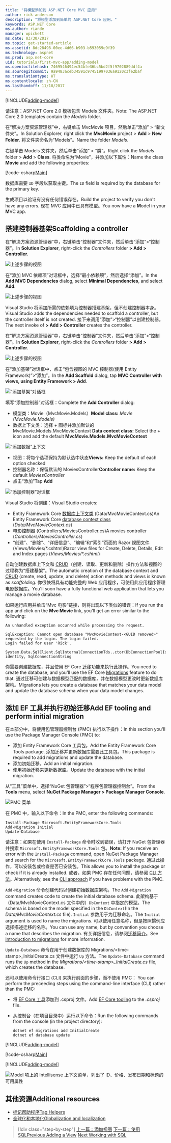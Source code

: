 ```yaml
---
title: "将模型添加到 ASP.NET Core MVC 应用"
author: rick-anderson
description: "将模型添加到简单的 ASP.NET Core 应用。"
keywords: ASP.NET Core
ms.author: riande
manager: wpickett
ms.date: 03/30/2017
ms.topic: get-started-article
ms.assetid: 8dc28498-00ee-4d66-b903-b593059e9f39
ms.technology: aspnet
ms.prod: asp.net-core
uid: tutorials/first-mvc-app/adding-model
ms.openlocfilehash: 7469546494ec54bfe36bc5bd2f5f9702889ddf4a
ms.sourcegitcommit: 9a9483aceb34591c97451997036a9120c3fe2baf
ms.translationtype: HT
ms.contentlocale: zh-CN
ms.lasthandoff: 11/10/2017
---
```

[!INCLUDE[adding-model](../../includes/mvc-intro/adding-model1.md)]

<span data-ttu-id="29298-104">请注意：ASP.NET Core 2.0 模板包含 Models 文件夹。</span><span class="sxs-lookup"><span data-stu-id="29298-104">Note: The ASP.NET Core 2.0 templates contain the *Models* folder.</span></span>

<span data-ttu-id="29298-105">在“解决方案资源管理器”中，右键单击 MvcMovie 项目，然后单击“添加” > “新文件夹”。</span><span class="sxs-lookup"><span data-stu-id="29298-105">In Solution Explorer, right click the **MvcMovie** project > **Add** > **New Folder**.</span></span> <span data-ttu-id="29298-106">将文件夹命名为“Models”。</span><span class="sxs-lookup"><span data-stu-id="29298-106">Name the folder *Models*.</span></span>

<span data-ttu-id="29298-107">右键单击 Models 文件夹，然后单击“添加” > “类”。</span><span class="sxs-lookup"><span data-stu-id="29298-107">Right click the *Models* folder > **Add** > **Class**.</span></span> <span data-ttu-id="29298-108">将类命名为“Movie”，并添加以下属性：</span><span class="sxs-lookup"><span data-stu-id="29298-108">Name the class **Movie** and add the following properties:</span></span>

[!code-csharp[Main](../../tutorials/first-mvc-app/start-mvc/sample/MvcMovie/Models/MovieNoEF.cs?name=snippet_1)]

<span data-ttu-id="29298-109">数据库需要 `ID` 字段以获取主键。</span><span class="sxs-lookup"><span data-stu-id="29298-109">The `ID` field is required by the database for the primary key.</span></span> 

<span data-ttu-id="29298-110">生成项目以验证有没有任何错误存在。</span><span class="sxs-lookup"><span data-stu-id="29298-110">Build the project to verify you don't have any errors.</span></span> <span data-ttu-id="29298-111">现在 MVC 应用中已具有模型。</span><span class="sxs-lookup"><span data-stu-id="29298-111">You now have a **M**odel in your **M**VC app.</span></span>

## <a name="scaffolding-a-controller"></a><span data-ttu-id="29298-112">搭建控制器基架</span><span class="sxs-lookup"><span data-stu-id="29298-112">Scaffolding a controller</span></span>

<span data-ttu-id="29298-113">在“解决方案资源管理器”中，右键单击“控制器”文件夹，然后单击“添加”>“控制器”。</span><span class="sxs-lookup"><span data-stu-id="29298-113">In **Solution Explorer**, right-click the *Controllers* folder **> Add > Controller**.</span></span>

![上述步骤的视图](adding-model/_static/add_controller.png)

<span data-ttu-id="29298-115">在“添加 MVC 依赖项”对话框中，选择“最小依赖项”，然后选择“添加”。</span><span class="sxs-lookup"><span data-stu-id="29298-115">In the **Add MVC Dependencies** dialog, select **Minimal Dependencies**, and select **Add**.</span></span>

![上述步骤的视图](adding-model/_static/add_depend.png)

<span data-ttu-id="29298-117">Visual Studio 将添加所需的依赖项为控制器搭建基架，但不创建控制器本身。</span><span class="sxs-lookup"><span data-stu-id="29298-117">Visual Studio adds the dependencies needed to scaffold a controller, but the controller itself is not created.</span></span> <span data-ttu-id="29298-118">接下来调用“添加”>“控制器”以创建控制器。</span><span class="sxs-lookup"><span data-stu-id="29298-118">The next invoke of **> Add > Controller** creates the controller.</span></span> 

<span data-ttu-id="29298-119">在“解决方案资源管理器”中，右键单击“控制器”文件夹，然后单击“添加”>“控制器”。</span><span class="sxs-lookup"><span data-stu-id="29298-119">In **Solution Explorer**, right-click the *Controllers* folder **> Add > Controller**.</span></span>

![上述步骤的视图](adding-model/_static/add_controller.png)

<span data-ttu-id="29298-121">在“添加基架”对话框中，点击“包含视图的 MVC 控制器(使用 Entity Framework)”>“添加”。</span><span class="sxs-lookup"><span data-stu-id="29298-121">In the **Add Scaffold** dialog, tap **MVC Controller with views, using Entity Framework > Add**.</span></span>

![“添加基架”对话框](adding-model/_static/add_scaffold2.png)

<span data-ttu-id="29298-123">填写“添加控制器”对话框：</span><span class="sxs-lookup"><span data-stu-id="29298-123">Complete the **Add Controller** dialog:</span></span>

* <span data-ttu-id="29298-124">模型类：Movie（MvcMovie.Models）</span><span class="sxs-lookup"><span data-stu-id="29298-124">**Model class:** *Movie (MvcMovie.Models)*</span></span>
* <span data-ttu-id="29298-125">数据上下文类：选择 + 图标并添加默认的 MvcMovie.Models.MvcMovieContext </span><span class="sxs-lookup"><span data-stu-id="29298-125">**Data context class:** Select the **+** icon and add the default **MvcMovie.Models.MvcMovieContext**</span></span>

![“添加数据”上下文](adding-model/_static/dc.png)

* <span data-ttu-id="29298-127">视图：将每个选项保持为默认选中状态</span><span class="sxs-lookup"><span data-stu-id="29298-127">**Views:** Keep the default of each option checked</span></span>
* <span data-ttu-id="29298-128">控制器名称：保留默认的 MoviesController</span><span class="sxs-lookup"><span data-stu-id="29298-128">**Controller name:** Keep the default *MoviesController*</span></span>
* <span data-ttu-id="29298-129">点击“添加”</span><span class="sxs-lookup"><span data-stu-id="29298-129">Tap **Add**</span></span>

![“添加控制器”对话框](adding-model/_static/add_controller2.png)

<span data-ttu-id="29298-131">Visual Studio 将创建：</span><span class="sxs-lookup"><span data-stu-id="29298-131">Visual Studio creates:</span></span>

* <span data-ttu-id="29298-132">Entity Framework Core [数据库上下文类](xref:data/ef-mvc/intro#create-the-database-context) (Data/MvcMovieContext.cs)</span><span class="sxs-lookup"><span data-stu-id="29298-132">An Entity Framework Core [database context class](xref:data/ef-mvc/intro#create-the-database-context) (*Data/MvcMovieContext.cs*)</span></span>
* <span data-ttu-id="29298-133">电影控制器 (Controllers/MoviesController.cs)</span><span class="sxs-lookup"><span data-stu-id="29298-133">A movies controller (*Controllers/MoviesController.cs*)</span></span>
* <span data-ttu-id="29298-134">“创建”、“删除”、“详细信息”、“编辑”和“索引”页面的 Razor 视图文件 (Views/Movies/&ast;.cshtml)</span><span class="sxs-lookup"><span data-stu-id="29298-134">Razor view files for Create, Delete, Details, Edit and Index pages (*Views/Movies/&ast;.cshtml*)</span></span>

<span data-ttu-id="29298-135">自动创建数据库上下文和 [CRUD](https://wikipedia.org/wiki/Create,_read,_update_and_delete)（创建、读取、更新和删除）操作方法和视图的过程称为“搭建基架”。</span><span class="sxs-lookup"><span data-stu-id="29298-135">The automatic creation of the database context and [CRUD](https://wikipedia.org/wiki/Create,_read,_update_and_delete) (create, read, update, and delete) action methods and views is known as *scaffolding*.</span></span> <span data-ttu-id="29298-136">你很快将具有功能完整的 Web 应用程序，可使用此应用程序管理电影数据库。</span><span class="sxs-lookup"><span data-stu-id="29298-136">You'll soon have a fully functional web application that lets you manage a movie database.</span></span>

<span data-ttu-id="29298-137">如果运行应用并单击“Mvc 电影”链接，则将出现以下类似的错误：</span><span class="sxs-lookup"><span data-stu-id="29298-137">If you run the app and click on the **Mvc Movie** link, you'll get an error similar to the following:</span></span>

```
An unhandled exception occurred while processing the request.

SqlException: Cannot open database "MvcMovieContext-<GUID removed>" requested by the login. The login failed.
Login failed for user 'Rick'.

System.Data.SqlClient.SqlInternalConnectionTds..ctor(DbConnectionPoolIdentity identity, SqlConnectionString 
```

<span data-ttu-id="29298-138">你需要创建数据库，并且使用 EF Core [迁移](xref:data/ef-mvc/migrations)功能来执行此操作。</span><span class="sxs-lookup"><span data-stu-id="29298-138">You need to create the database, and you'll use the EF Core [Migrations](xref:data/ef-mvc/migrations) feature to do that.</span></span> <span data-ttu-id="29298-139">通过迁移可创建与数据模型匹配的数据库，并在数据模型更改时更新数据库架构。</span><span class="sxs-lookup"><span data-stu-id="29298-139">Migrations lets you create a database that matches your data model and update the database schema when your data model changes.</span></span>

## <a name="add-ef-tooling-and-perform-initial-migration"></a><span data-ttu-id="29298-140">添加 EF 工具并执行初始迁移</span><span class="sxs-lookup"><span data-stu-id="29298-140">Add EF tooling and perform initial migration</span></span>

<span data-ttu-id="29298-141">在本部分中，将使用包管理器控制台 (PMC) 执行以下操作：</span><span class="sxs-lookup"><span data-stu-id="29298-141">In this section you'll use the Package Manager Console (PMC) to:</span></span>

* <span data-ttu-id="29298-142">添加 Entity Framework Core 工具包。</span><span class="sxs-lookup"><span data-stu-id="29298-142">Add the Entity Framework Core Tools package.</span></span> <span data-ttu-id="29298-143">添加迁移并更新数据库需要此工具包。</span><span class="sxs-lookup"><span data-stu-id="29298-143">This package is required to add migrations and update the database.</span></span>
* <span data-ttu-id="29298-144">添加初始迁移。</span><span class="sxs-lookup"><span data-stu-id="29298-144">Add an initial migration.</span></span>
* <span data-ttu-id="29298-145">使用初始迁移来更新数据库。</span><span class="sxs-lookup"><span data-stu-id="29298-145">Update the database with the initial migration.</span></span>

<span data-ttu-id="29298-146">从“工具”菜单中，选择“NuGet 包管理器”>“程序包管理器控制台”。</span><span class="sxs-lookup"><span data-stu-id="29298-146">From the **Tools** menu, select **NuGet Package Manager > Package Manager Console**.</span></span>

<!-- following image shared with uid: tutorials/razor-pages/model -->
  ![PMC 菜单](adding-model/_static/pmc.png)

<span data-ttu-id="29298-148">在 PMC 中，输入以下命令：</span><span class="sxs-lookup"><span data-stu-id="29298-148">In the PMC, enter the following commands:</span></span>

``` PMC
Install-Package Microsoft.EntityFrameworkCore.Tools
Add-Migration Initial
Update-Database
```

<span data-ttu-id="29298-149">请注意：如果在使用 `Install-Package` 命令时收到错误，请打开 NuGet 包管理器并搜索 `Microsoft.EntityFrameworkCore.Tools` 包。</span><span class="sxs-lookup"><span data-stu-id="29298-149">**Note:** If you receive an error with the `Install-Package` command, open NuGet Package Manager and search for the `Microsoft.EntityFrameworkCore.Tools` package.</span></span> <span data-ttu-id="29298-150">通过此操作，可以安装包或检查是否已安装包。</span><span class="sxs-lookup"><span data-stu-id="29298-150">This allows you to install the package or check if it is already installed.</span></span> <span data-ttu-id="29298-151">或者，如果 PMC 存在任何问题，请参阅 [CLI 方法](#cli)。</span><span class="sxs-lookup"><span data-stu-id="29298-151">Alternatively, see the [CLI approach](#cli) if you have problems with the PMC.</span></span>

<span data-ttu-id="29298-152">`Add-Migration` 命令创建代码以创建初始数据库架构。</span><span class="sxs-lookup"><span data-stu-id="29298-152">The `Add-Migration` command creates code to create the initial database schema.</span></span> <span data-ttu-id="29298-153">此架构基于（Data/MvcMovieContext.cs 文件中的）`DbContext` 中指定的模型。</span><span class="sxs-lookup"><span data-stu-id="29298-153">The schema is based on the model specified in the `DbContext`(In the *Data/MvcMovieContext.cs* file).</span></span> <span data-ttu-id="29298-154">`Initial` 参数用于为迁移命名。</span><span class="sxs-lookup"><span data-stu-id="29298-154">The `Initial` argument is used to name the migrations.</span></span> <span data-ttu-id="29298-155">可以使用任意名称，但是按照惯例应选择描述迁移的名称。</span><span class="sxs-lookup"><span data-stu-id="29298-155">You can use any name, but by convention you choose a name that describes the migration.</span></span> <span data-ttu-id="29298-156">有关详细信息，请参阅[迁移简介](xref:data/ef-mvc/migrations#introduction-to-migrations)。</span><span class="sxs-lookup"><span data-stu-id="29298-156">See [Introduction to migrations](xref:data/ef-mvc/migrations#introduction-to-migrations) for more information.</span></span>

<span data-ttu-id="29298-157">`Update-Database` 命令在用于创建数据库的 Migrations/\<time-stamp>_InitialCreate.cs 文件中运行 `Up` 方法。</span><span class="sxs-lookup"><span data-stu-id="29298-157">The `Update-Database` command runs the `Up` method in the *Migrations/\<time-stamp>_InitialCreate.cs* file, which creates the database.</span></span>

<span data-ttu-id="29298-158"><a name="cli"></a> 还可以使用命令行接口 (CLI) 来执行前面的步骤，而不使用 PMC：</span><span class="sxs-lookup"><span data-stu-id="29298-158"><a name="cli"></a> You can perform the preceeding steps using the command-line interface (CLI) rather than the PMC:</span></span>

* <span data-ttu-id="29298-159">将 [EF Core 工具](xref:data/ef-mvc/migrations#entity-framework-core-nuget-packages-for-migrations)添加到 .csproj 文件。</span><span class="sxs-lookup"><span data-stu-id="29298-159">Add [EF Core tooling](xref:data/ef-mvc/migrations#entity-framework-core-nuget-packages-for-migrations) to the *.csproj* file.</span></span>
* <span data-ttu-id="29298-160">从控制台（在项目目录中）运行以下命令：</span><span class="sxs-lookup"><span data-stu-id="29298-160">Run the following commands from the console (in the project directory):</span></span>

  ```console
  dotnet ef migrations add InitialCreate
  dotnet ef database update
  ```     
  

[!INCLUDE[adding-model](../../includes/mvc-intro/adding-model3.md)]

[!code-csharp[Main](../../tutorials/first-mvc-app/start-mvc/sample/MvcMovie/Startup.cs?name=ConfigureServices&highlight=6-7)]

[!INCLUDE[adding-model](../../includes/mvc-intro/adding-model4.md)]

![Model 项上的 Intellisense 上下文菜单，列出了 ID、价格、发布日期和标题的可用属性](adding-model/_static/ints.png)

## <a name="additional-resources"></a><span data-ttu-id="29298-162">其他资源</span><span class="sxs-lookup"><span data-stu-id="29298-162">Additional resources</span></span>

* [<span data-ttu-id="29298-163">标记帮助程序</span><span class="sxs-lookup"><span data-stu-id="29298-163">Tag Helpers</span></span>](xref:mvc/views/tag-helpers/intro)
* [<span data-ttu-id="29298-164">全球化和本地化</span><span class="sxs-lookup"><span data-stu-id="29298-164">Globalization and localization</span></span>](xref:fundamentals/localization)

>[!div class="step-by-step"]
<span data-ttu-id="29298-165">[上一篇：添加视图](adding-view.md)
[下一篇：使用 SQL](working-with-sql.md)</span><span class="sxs-lookup"><span data-stu-id="29298-165">[Previous Adding a View](adding-view.md)
[Next Working with SQL](working-with-sql.md)</span></span>  
